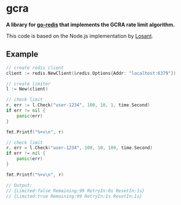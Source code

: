 # gcra

**A library for [go-redis](github.com/go-redis/redis) that implements the GCRA rate limit algorithm.**

This code is based on the Node.js implementation by [Losant](https://github.com/Losant/redis-gcra).

## Example

```go
// create redis client
client := redis.NewClient(&redis.Options{Addr: "localhost:6379"})

// create limiter
l := New(client)

// check limit
r, err := l.Check("user-1234", 100, 10, 1, time.Second)
if err != nil {
    panic(err)
}

fmt.Printf("%+v\n", r)

// check limit
r, err = l.Check("user-1234", 100, 10, 100, time.Second)
if err != nil {
    panic(err)
}

fmt.Printf("%+v\n", r)

// Output:
// {Limited:false Remaining:99 RetryIn:0s ResetIn:1s}
// {Limited:true Remaining:99 RetryIn:1s ResetIn:1s}
```

